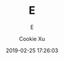 ---
title: "E"
subtitle: "E"
description: ""
date: 2019-02-25 17:26:03
author: "Cookie Xu"
image: ""
tags: ["tag2","tag3"]
categories: ["cat3"]
moods: ["angry"]
draft: true
---